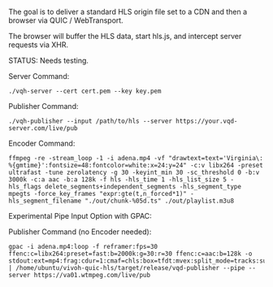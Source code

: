 The goal is to deliver a standard HLS origin file set to a CDN and then a browser via QUIC / WebTransport. 

The browser will buffer the HLS data, start hls.js, and intercept server requests via XHR.

STATUS: Needs testing.

Server Command:
```
./vqh-server --cert cert.pem --key key.pem
```

Publisher Command:
```
./vqh-publisher --input /path/to/hls --server https://your.vqd-server.com/live/pub
```

Encoder Command:
```
ffmpeg -re -stream_loop -1 -i adena.mp4 -vf "drawtext=text='Virginia\: %{gmtime}':fontsize=48:fontcolor=white:x=24:y=24" -c:v libx264 -preset ultrafast -tune zerolatency -g 30 -keyint_min 30 -sc_threshold 0 -b:v 3000k -c:a aac -b:a 128k -f hls -hls_time 1 -hls_list_size 5 -hls_flags delete_segments+independent_segments -hls_segment_type mpegts -force_key_frames "expr:gte(t,n_forced*1)" -hls_segment_filename "./out/chunk-%05d.ts" ./out/playlist.m3u8
```

Experimental Pipe Input Option with GPAC:

Publisher Command (no Encoder needed):

```
gpac -i adena.mp4:loop -f reframer:fps=30 ffenc:c=libx264:preset=fast:b=2000k:g=30:r=30 ffenc:c=aac:b=128k -o stdout:ext=mp4:frag:cdur=1:cmaf=chls:box=tfdt:mvex:split_mode=tracks:subs_sidx=0:!tsalign | /home/ubuntu/vivoh-quic-hls/target/release/vqd-publisher --pipe --server https://va01.wtmpeg.com/live/pub
```
